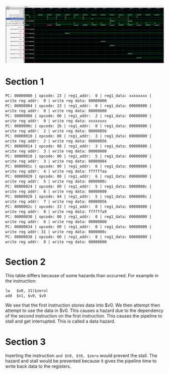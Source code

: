 ![image](image.png)


# Section 1
```
PC: 00000000 | opcode: 23 | reg1_addr:  0 | reg1_data: xxxxxxxx | write reg addr:  0 | write reg data: 00000000
PC: 00000004 | opcode: 23 | reg1_addr:  0 | reg1_data: 00000000 | write reg addr:  0 | write reg data: 00000000
PC: 00000008 | opcode: 00 | reg1_addr:  2 | reg1_data: 00000000 | write reg addr:  0 | write reg data: xxxxxxxx
PC: 0000000c | opcode: 2b | reg1_addr:  0 | reg1_data: 00000000 | write reg addr:  2 | write reg data: 00000056
PC: 00000010 | opcode: 00 | reg1_addr:  3 | reg1_data: 00000000 | write reg addr:  2 | write reg data: 00000056
PC: 00000014 | opcode: 08 | reg1_addr:  3 | reg1_data: 00000000 | write reg addr:  3 | write reg data: 00000000
PC: 00000018 | opcode: 00 | reg1_addr:  5 | reg1_data: 00000000 | write reg addr:  3 | write reg data: 00000084
PC: 0000001c | opcode: 00 | reg1_addr:  6 | reg1_data: 00000000 | write reg addr:  4 | write reg data: ffffffaa
PC: 00000020 | opcode: 00 | reg1_addr:  6 | reg1_data: 00000000 | write reg addr:  5 | write reg data: 0000000c
PC: 00000024 | opcode: 00 | reg1_addr:  5 | reg1_data: 0000000c | write reg addr:  6 | write reg data: 00000000
PC: 00000028 | opcode: 04 | reg1_addr:  5 | reg1_data: 0000000c | write reg addr:  7 | write reg data: 00000056
PC: 0000002c | opcode: 23 | reg1_addr:  0 | reg1_data: 00000000 | write reg addr:  8 | write reg data: ffffffa9
PC: 00000030 | opcode: 00 | reg1_addr:  0 | reg1_data: 00000000 | write reg addr:  6 | write reg data: 00000000
PC: 00000034 | opcode: 00 | reg1_addr:  0 | reg1_data: 00000000 | write reg addr: 31 | write reg data: 0000000c
PC: 00000038 | opcode: 00 | reg1_addr:  0 | reg1_data: 00000000 | write reg addr:  8 | write reg data: 00000000
```

# Section 2
This table differs because of some hazards than occurred. For example in the instruction:
```
lw   $v0, 31($zero) 
add  $v1, $v0, $v0 
```
We see that the first instruction stores data into $v0. We then attempt then attempt to use the data in $v0. This causes a hazard due to the dependency of the second instruction on the first instruction. This causes the pipeline to stall and get interrupted. This is called a data hazard.


# Section 3
Inserting the instruction `and $t0, $t0, $zero` would prevent the stall. The hazard and stall would be prevented because it gives the pipeline time to write back data to the registers.